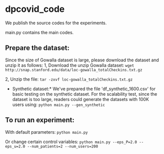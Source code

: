 # dpcovid_code

We publish the source codes for the experiments.

main.py contains the main codes. 

## Prepare the dataset:

Since the size of Gowalla dataset is large, please download the dataset and unzip it as follows:
1, Download the unzip Gowalla dataset:
`wget http://snap.stanford.edu/data/loc-gowalla_totalCheckins.txt.gz`

2, Unzip the file:
`tar -zxvf loc-gowalla_totalCheckins.txt.gz`

* Synthetic dataset:*
We've prepared the file 'df_synthetic_1600.csv' for basic testing on the synthetic dataset. For the scalability test, since the dataset is too large, readers could generate the datasets with 100K users using:
`python main.py --gen_synthetic`

## To run an experiment:

With default parameters:
`python main.py`

Or change certain control variables:
`python main.py --eps_P=2.0 --eps_u=2.0 --num_patients=2 --num_users=200`
